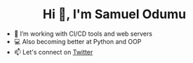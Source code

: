 <h1 align="center">Hi 👋, I'm Samuel Odumu</h1>

- 👀 I’m working with CI/CD tools and web servers
- 💻 Also becoming better at Python and OOP
- 📫 Let's connect on [Twitter](https://twitter.com/SamuelOdumu)
